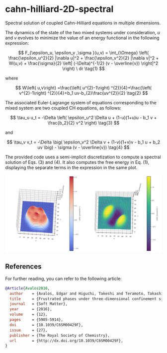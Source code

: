 # cahn-hilliard-2D-spectral
Spectral solution of coupled Cahn-Hilliard equations in multiple dimensions.

The dynamics of the state of the two mixed systems under consideration, $u$ and $v$ evolves to minimize the value of
an energy functional in the following expression: 



$$
F_{\epsilon_u, \epsilon_v ,\sigma }(u,v) = \int_{\Omega} \left( \frac{\epsilon_u^2}{2} |\nabla u|^2 + \frac{\epsilon_v^2}{2} |\nabla v|^2 + W(u,v) + \frac{\sigma}{2} \left| (-\Delta)^{-1/2} (v - \overline{v}) \right|^2 \right) \ dr  \tag{1}
$$



where

$$
W\left( u,v\right) =\frac{\left( u^{2}-1\right) ^{2}}{4}+\frac{\left(
v^{2}-1\right) ^{2}}{4}+b_1 uv-b_{2}\frac{uv^{2}}{2}   \tag{2}
$$


The associated Euler-Lagrange system of equations corresponding to the mixed
system  are two coupled  CH equations, as follows:

$$
\tau_u u_t = -\Delta \left( \epsilon_u^2 \Delta u + (1-u)(1+u)u - b_1 v + \frac{b_2}{2} v^2 \right)  \tag{3}
$$

and

$$
\tau_v v_t = -\Delta \big( \epsilon_v^2 \Delta v + (1-v)(1+v)v - b_1 u + b_2 uv \big) - \sigma (v - \overline{v})   \tag{4}
$$

The provided code uses a semi-implicit discretization to compute a spectral solution of Eqs. (3) and (4). It also computes the free energy in Eq. (1), displaying the separate terms in the expression in the same plot.

![Figure showing results](images/ilustraCH2Duv.png)


## References
For further reading, you can refer to the following article:

```bibtex
@Article{Avalos2016,
  author    = {Avalos, Edgar and Higuchi, Takeshi and Teramoto, Takashi and Yabu, Hiroshi and Nishiura, Yasumasa},
  title     = {Frustrated phases under three-dimensional confinement simulated by a set of coupled Cahn-Hilliard equations},
  journal   = {Soft Matter},
  year      = {2016},
  volume    = {12},
  pages     = {5905-5914},
  doi       = {10.1039/C6SM00429F},
  issue     = {27},
  publisher = {The Royal Society of Chemistry},
  url       = {http://dx.doi.org/10.1039/C6SM00429F},
}


